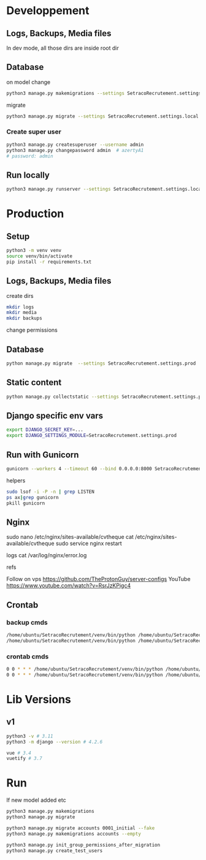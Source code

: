 # Developpement

## Logs, Backups, Media files

In dev mode, all those dirs are inside root dir

## Database

on model change
```bash
python3 manage.py makemigrations --settings SetracoRecrutement.settings.local 
```
migrate
```bash
python3 manage.py migrate --settings SetracoRecrutement.settings.local
```
### Create super user

```bash
python3 manage.py createsuperuser --username admin
python3 manage.py changepassword admin  # azertyA1
# password: admin
```


## Run locally
```bash
python3 manage.py runserver --settings SetracoRecrutement.settings.local
```
# Production

## Setup
```bash
python3 -m venv venv
source venv/bin/activate
pip install -r requirements.txt 
```
## Logs, Backups, Media files

create dirs
```bash
mkdir logs
mkdir media
mkdir backups
```
change permissions

## Database
```bash
python manage.py migrate  --settings SetracoRecrutement.settings.prod 
```
## Static content
```bash
python manage.py collectstatic --settings SetracoRecrutement.settings.prod 
```

## Django specific env vars
```bash
export DJANGO_SECRET_KEY=...
export DJANGO_SETTINGS_MODULE=SetracoRecrutement.settings.prod
```

## Run with Gunicorn
```bash
gunicorn --workers 4 --timeout 60 --bind 0.0.0.0:8000 SetracoRecrutement.wsgi > gunicorn.log 2>&1 & 
```

helpers
```bash
sudo lsof -i -P -n | grep LISTEN
ps ax|grep gunicorn 
pkill gunicorn
```

## Nginx
sudo nano /etc/nginx/sites-available/cvtheque 
    cat /etc/nginx/sites-available/cvtheque
sudo service nginx restart

logs 
    cat /var/log/nginx/error.log

refs

Follow on vps  https://github.com/TheProtonGuy/server-configs 
	YouTube https://www.youtube.com/watch?v=RsrJzKPigc4 

## Crontab

### backup cmds
```bash
/home/ubuntu/SetracoRecrutement/venv/bin/python /home/ubuntu/SetracoRecrutement/manage.py dbbackup --settings SetracoRecrutement.settings.prod 
/home/ubuntu/SetracoRecrutement/venv/bin/python /home/ubuntu/SetracoRecrutement/manage.py mediabackup --settings SetracoRecrutement.settings.prod 
```

### crontab cmds
```bash
0 0 * * * /home/ubuntu/SetracoRecrutement/venv/bin/python /home/ubuntu/SetracoRecrutement/manage.py dbbackup --settings SetracoRecrutement.settings.prod >> /home/ubuntu/logs/backup.log 2>&1
0 0 * * * /home/ubuntu/SetracoRecrutement/venv/bin/python /home/ubuntu/SetracoRecrutement/manage.py mediabackup --settings SetracoRecrutement.settings.prod >> /home/ubuntu/logs/backup.log 2>&1
```

# Lib Versions

## v1 

```bash
python3 -v # 3.11
python3 -m django --version # 4.2.6

vue # 3.4
vuetify # 3.7
```


# Run


If new model added etc

```bash
python3 manage.py makemigrations
python3 manage.py migrate

python3 manage.py migrate accounts 0001_initial --fake
python3 manage.py makemigrations accounts --empty 

python3 manage.py init_group_permissions_after_migration
python3 manage.py create_test_users 

```





